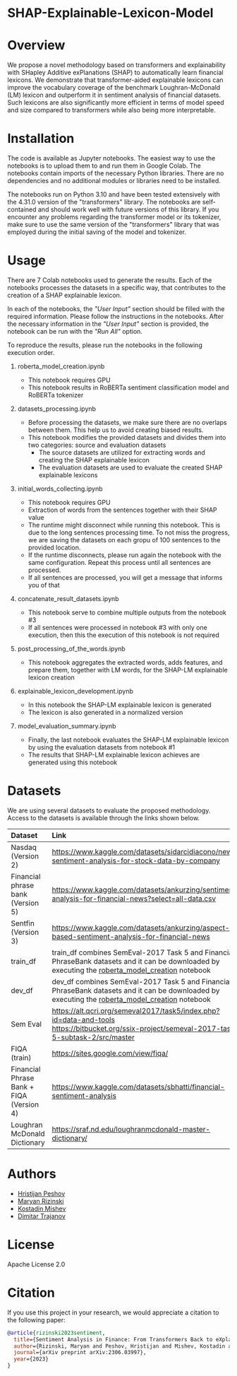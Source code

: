 # SHAP-Explainable-Lexicon-Model


# Overview

We propose a novel methodology based on transformers and explainability with SHapley Additive exPlanations (SHAP) to automatically learn financial lexicons. We demonstrate that transformer-aided explainable lexicons can improve the vocabulary coverage of the benchmark Loughran-McDonald (LM) lexicon and outperform it in sentiment analysis of financial datasets. Such lexicons are also significantly more efficient in terms of model speed and size compared to transformers while also being more interpretable.

# Installation
The code is available as Jupyter notebooks. The easiest way to use the notebooks is to upload them to and run them in Google Colab. The notebooks contain imports of the necessary Python libraries. There are no dependencies and no additional modules or libraries need to be installed.

The notebooks run on Python 3.10 and have been tested extensively with the 4.31.0 version of the "transformers" library. The notebooks are self-contained and should work well with future versions of this library. If you encounter any problems regarding the transformer model or its tokenizer, make sure to use the same version of the "transformers" library that was employed during the initial saving of the model and tokenizer.

# Usage
There are 7 Colab notebooks used to generate the results. Each of the notebooks processes the datasets in a specific way, that contributes to the creation of a SHAP explainable lexicon. 

In each of the notebooks, the _"User Input"_ section should be filled with the required information. Please follow the instructions in the notebooks. 
After the necessary information in the _"User Input"_ section is provided, the notebook can be run with the _"Run All"_ option.

To reproduce the results, please run the notebooks in the following execution order.

1. roberta_model_creation.ipynb
    - This notebook requires GPU
    - This notebook results in RoBERTa sentiment classification model and RoBERTa tokenizer

2. datasets_processing.ipynb
    - Before processing the datasets, we make sure there are no overlaps between them. This help us to avoid creating biased results. 
    - This notebook modifies the provided datasets and divides them into two categories: source and evaluation datasets
      - The source datasets are utilized for extracting words and creating the SHAP explainable lexicon
      - The evaluation datasets are used to evaluate the created SHAP explainable lexicons
  
3. initial_words_collecting.ipynb
    - This notebook requires GPU
    - Extraction of words from the sentences together with their SHAP value
    - The runtime might disconnect while running this notebook. This is due to the long sentences processing time. To not miss the progress, we are saving the datasets on each gropu of 100 sentences to the provided location.
    - If the runtime disconnects, please run again the notebook with the same configuration. Repeat this process until all sentences are processed.
    - If all sentences are processed, you will get a message that informs you of that

4. concatenate_result_datasets.ipynb
    - This notebook serve to combine multiple outputs from the notebook #3
    - If all sentences were processed in notebook #3 with only one execution, then this the execution of this notebook is not required

5. post_processing_of_the_words.ipynb
    - This notebook aggregates the extracted words, adds features, and prepare them, together with LM words, for the SHAP-LM explainable lexicon creation
  
6. explainable_lexicon_development.ipynb
    - In this notebook the SHAP-LM explainable lexicon is generated
    - The lexicon is also generated in a normalized version
  
7. model_evaluation_summary.ipynb
    - Finally, the last notebook evaluates the SHAP-LM explainable lexicon by using the evaluation datasets from notebook #1
    - The results that SHAP-LM explainable lexicon achieves are generated using this notebook

# Datasets
We are using several datasets to evaluate the proposed methodology. Access to the datasets is available through the links shown below.

| Dataset | Link |
| :--------------- |:-------------------|
| Nasdaq (Version 2) | https://www.kaggle.com/datasets/sidarcidiacono/news-sentiment-analysis-for-stock-data-by-company |
| Financial phrase bank (Version 5) | https://www.kaggle.com/datasets/ankurzing/sentiment-analysis-for-financial-news?select=all-data.csv |
| Sentfin (Version 3) | https://www.kaggle.com/datasets/ankurzing/aspect-based-sentiment-analysis-for-financial-news |
| train_df | train_df combines SemEval-2017 Task 5 and Financial PhraseBank datasets and it can be downloaded by executing the [roberta_model_creation](https://github.com/hristijanpeshov/SHAP-Explainable-Lexicon-Model/blob/master/notebooks/RoBERTa%20notebooks/roberta_model_creation.ipynb) notebook |
| dev_df | dev_df combines SemEval-2017 Task 5 and Financial PhraseBank datasets and it can be downloaded by executing the [roberta_model_creation](https://github.com/hristijanpeshov/SHAP-Explainable-Lexicon-Model/blob/master/notebooks/RoBERTa%20notebooks/roberta_model_creation.ipynb) notebook |
| Sem Eval | https://alt.qcri.org/semeval2017/task5/index.php?id=data-and-tools <br/> https://bitbucket.org/ssix-project/semeval-2017-task-5-subtask-2/src/master |
| FIQA (train) | https://sites.google.com/view/fiqa/ |
| Financial Phrase Bank + FIQA (Version 4) | https://www.kaggle.com/datasets/sbhatti/financial-sentiment-analysis |
| Loughran McDonald Dictionary | https://sraf.nd.edu/loughranmcdonald-master-dictionary/ |

# Authors
- [Hristijan Peshov](https://github.com/hristijanpeshov)
- [Maryan Rizinski](https://github.com/rizinski)
- [Kostadin Mishev](https://github.com/kokimishev)
- [Dimitar Trajanov](https://github.com/trajanov)

# License
Apache License 2.0

# Citation

If you use this project in your research, we would appreciate a citation to the following paper:

```bibtex
@article{rizinski2023sentiment,
  title={Sentiment Analysis in Finance: From Transformers Back to eXplainable Lexicons (XLex)},
  author={Rizinski, Maryan and Peshov, Hristijan and Mishev, Kostadin and Jovanovik, Milos and Trajanov, Dimitar},
  journal={arXiv preprint arXiv:2306.03997},
  year={2023}
}
